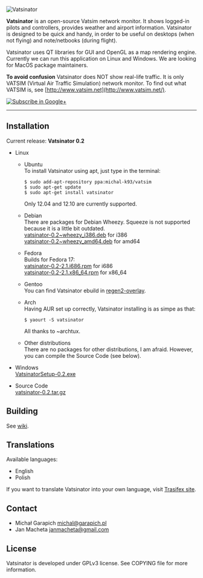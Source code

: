 ![Vatsinator](http://vatsim.garapich.pl/images/header.jpg)

**Vatsinator** is an open-source Vatsim network monitor. It shows logged-in pilots and controllers, provides weather and airport information. Vatsinator is designed to be quick and handy, in order to be useful on desktops (when not flying) and note/netbooks (during flight).

Vatsinator uses QT libraries for GUI and OpenGL as a map rendering engine. Currently we can run this application on Linux and Windows. We are looking for MacOS package maintainers.

**To avoid confusion** Vatsinator does NOT show real-life traffic. It is only VATSIM (Virtual Air Traffic Simulation) network monitor. To find out what VATSIM is, see [http://www.vatsim.net](http://www.vatsim.net/).

[![Subscribe in Google+](http://www.vatsim.garapich.pl/images/gplus.png)](https://plus.google.com/100938719910263601185/posts?hl=pl)

---

## Installation

Current release: **Vatsinator 0.2**

- Linux
	-  Ubuntu<br>
		To install Vatsinator using apt, just type in the terminal:
		
		```
		$ sudo add-apt-repository ppa:michal-k93/vatsim
		$ sudo apt-get update
		$ sudo apt-get install vatsinator
		```
		Only 12.04 and 12.10 are currently supported.
	
	- Debian<br>
		There are packages for Debian Wheezy. Squeeze is not supported because it is a little bit outdated.<br>
		[vatsinator-0.2~wheezy_i386.deb](http://vatsinator.garapich.pl/downloads/vatsinator-0.2~wheezy_i386.deb) for i386<br>
		[vatsinator-0.2~wheezy_amd64.deb](http://vatsinator.garapich.pl/downloads/vatsinator-0.2~wheezy_amd64.deb) for amd64<br>
	
	- Fedora<br>
		Builds for Fedora 17:<br>
		[vatsinator-0.2-2.1.i686.rpm](http://vatsinator.garapich.pl/downloads/vatsinator-0.2-2.1.i686.rpm) for i686<br>
		[vatsinator-0.2-2.1.x86_64.rpm](http://vatsinator.garapich.pl/downloads/vatsinator-0.2-2.1.x86_64.rpm) for x86_64<br>
		
	- Gentoo<br>
		You can find Vatsinator ebuild in [regen2-overlay](https://github.com/regen2/regen2-overlay/tree/master/net-misc/vatsinator).<br>
	
	- Arch<br>
		Having AUR set up correctly, Vatsinator installing is as simpe as that:
		
		```
		$ yaourt -S vatsinator
		```
		
		All thanks to ~archtux.<br>
		
		
	- Other distributions<br>
		There are no packages for other distributions, I am afraid. However, you can compile the Source Code (see below).

- Windows<br>
	[VatsinatorSetup-0.2.exe](http://vatsinator.garapich.pl/downloads/VatsinatorSetup-0.2.exe)

- Source Code<br>
	[vatsinator-0.2.tar.gz](http://vatsinator.garapich.pl/downloads/vatsinator-0.2.tar.gz)


## Building
See [wiki](https://github.com/Garrappachc/Vatsinator/wiki/Building-Vatsinator).


## Translations
Available languages:
- English
- Polish

If you want to translate Vatsinator into your own language, visit [Trasifex site](https://www.transifex.com/projects/p/vatsinator/).


## Contact
- Michał Garapich michal@garapich.pl
- Jan Macheta janmacheta@gmail.com


## License
Vatsinator is developed under GPLv3 license. See COPYING file for more information.
